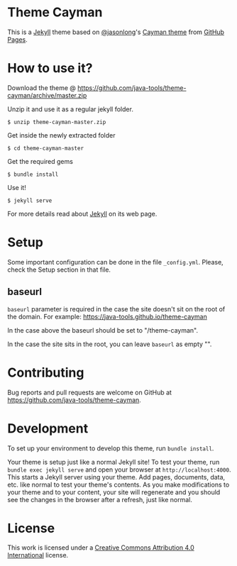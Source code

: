 # Theme Cayman

This is a [Jekyll][1] theme based on [@jasonlong][2]'s [Cayman theme][4] from [GitHub Pages][3].

# How to use it?

Download the theme @ https://github.com/java-tools/theme-cayman/archive/master.zip

Unzip it and use it as a regular jekyll folder.

```
$ unzip theme-cayman-master.zip
```

Get inside the newly extracted folder
```
$ cd theme-cayman-master
```

Get the required gems
```
$ bundle install
```

Use it!

```
$ jekyll serve
```

For more details read about [Jekyll][1] on its web page.

# Setup

Some important configuration can be done in the file `_config.yml`. Please, check the Setup section in that file.


## baseurl

`baseurl` parameter is required in the case the site doesn't sit on the root of the domain. For example: https://java-tools.github.io/theme-cayman

In the case above the baseurl should be set to "/theme-cayman".

In the case the site sits in the root, you can leave `baseurl` as empty "".

# Contributing

Bug reports and pull requests are welcome on GitHub at https://github.com/java-tools/theme-cayman.

# Development

To set up your environment to develop this theme, run `bundle install`.

Your theme is setup just like a normal Jekyll site! To test your theme, run `bundle exec jekyll serve` and open your browser at `http://localhost:4000`. This starts a Jekyll server using your theme. Add pages, documents, data, etc. like normal to test your theme's contents. As you make modifications to your theme and to your content, your site will regenerate and you should see the changes in the browser after a refresh, just like normal.

# License

This work is licensed under a [Creative Commons Attribution 4.0 International](https://creativecommons.org/licenses/by/4.0/) license.

[1]: https://jekyllrb.com/
[2]: https://github.com/jasonlong
[3]: https://pages.github.com/
[4]: https://github.com/jasonlong/cayman-theme
